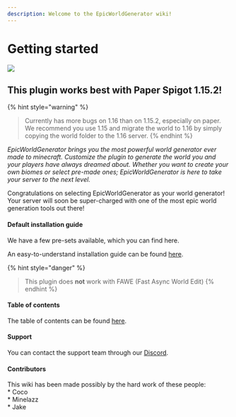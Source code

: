 ```yaml
---
description: Welcome to the EpicWorldGenerator wiki!
---
```


# Getting started

![](http://i.imgur.com/H6kA9jQ.png)

## This plugin works best with Paper Spigot 1.15.2!

{% hint style="warning" %}
> Currently has more bugs on 1.16 than on 1.15.2, especially on paper. We recommend you use 1.15 and migrate the world to 1.16 by simply copying the world folder to the 1.16 server.
{% endhint %}

_EpicWorldGenerator brings you the most powerful world generator ever made to minecraft. Customize the plugin to generate the world you and your players have always dreamed about. Whether you want to create your own biomes or select pre-made ones; EpicWorldGenerator is here to take your server to the next level._

Congratulations on selecting EpicWorldGenerator as your world generator! Your server will soon be super-charged with one of the most epic world generation tools out there!

#### Default installation guide

We have a few pre-sets available, which you can find here.

An easy-to-understand installation guide can be found [here](https://docs.dynamic-bytes.com/beginner/basic-installation).

{% hint style="danger" %}
> This plugin does **not** work with FAWE \(Fast Async World Edit\)
{% endhint %}

#### Table of contents

The table of contents can be found [here](https://docs.dynamic-bytes.com/table-of-contents).

#### Support

You can contact the support team through our [Discord](https://discord.gg/Jq3ecb3).

#### Contributors

This wiki has been made possibly by the hard work of these people:  
\* Coco  
\* Minelazz  
\* Jake


